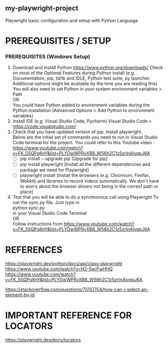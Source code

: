## my-playwright-project
Playwright basic configuration and setup with Python Language

# PREREQUISITES / SETUP
### PREREQUISITES (Windows Setup)
1) Download and Install Python
    https://www.python.org/downloads/
        Check on most of the Optional Features during Python install (e.g. Documentation, pip, td/tk and IDLE, Python test suite, py launcher.  Additional options might be available by the time you are reading this)<br/>
        You will also need to set Python in your system environment variables > Path<br/>
        OR <br/>
        You could have Python added to environment variables during the Python installation (Advanced Options > Add Python to environment variables)
2) Install IDE (e.g. Visual Studio Code, Pycharm)
    Visual Studio Code > https://code.visualstudio.com/
3) Check that you have updated version of pip.  Install playwright.<br/>
    Below are the initial set of commands you need to run in Visual Studio Code terminal for the project.  You could refer to this Youtube video : https://www.youtube.com/watch?v=FK_5SQPq6nY&list=PLYDwWPRvXB8_W56h2C1z5zrlnAlvqpJ6A<br/>
    - [ ] pip install --upgrade pip
        [Upgrade for pip]<br/>
    - [ ] pip install playwright
        [Install all the different dependencies and package we need for Playwright]<br/>
    - [ ] playwright install
        [Install the browsers (e.g. Chromium, Firefox, Webkit) and libraries to record videos automatically.  We don't have to worry about the browser drivers not being in the correct path or place]<br/>
4) Test that you will be able to do a synchronous call using Playwright
    To run the sync.py file.  Just type in <br/>
        python sync.py<br/>
    in your Visual Studio Code Terminal<br/>
    OR<br/>
    Follow instructions from https://www.youtube.com/watch?v=FK_5SQPq6nY&list=PLYDwWPRvXB8_W56h2C1z5zrlnAlvqpJ6A

# REFERENCES
https://playwright.dev/python/docs/api/class-playwright
https://www.youtube.com/watch?v=H2-5ecFwHHQ
https://www.youtube.com/watch?v=FK_5SQPq6nY&list=PLYDwWPRvXB8_W56h2C1z5zrlnAlvqpJ6A
<!-- How to select an element by id in Playwright -->
https://stackoverflow.com/questions/75151754/how-can-i-select-an-element-by-id
# IMPORTANT REFERENCE FOR LOCATORS
https://playwright.dev/docs/locators
